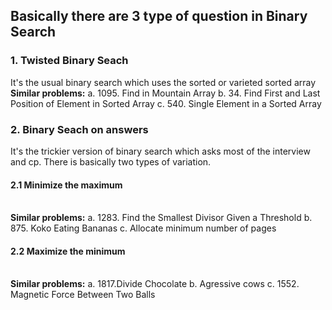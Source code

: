 
<h2>Basically there are 3 type of question in Binary Search</h2>
<p>
  <h3>1. Twisted Binary Seach</h3>
     It's the usual binary search which uses the sorted or varieted sorted array
     <b>Similar problems:</b>
      a. 1095. Find in Mountain Array
      b. 34. Find First and Last Position of Element in Sorted Array
      c. 540. Single Element in a Sorted Array
 </p>
 <p>
  <h3>2. Binary Seach on answers</h3>
     It's the trickier version of binary search which asks most of the interview and cp.
     There is basically two types of variation.
     <h4>2.1 Minimize the maximum </h4>
      <br>
     <b>Similar problems:</b>
      a. 1283. Find the Smallest Divisor Given a Threshold
      b. 875. Koko Eating Bananas
      c. Allocate minimum number of pages
      <br>
      <h4>2.2 Maximize the minimum </h4>
      <br>
     <b>Similar problems:</b>
      a. 1817.Divide Chocolate
      b. Agressive cows
      c. 1552. Magnetic Force Between Two Balls
 </p>

  
  
  
  
